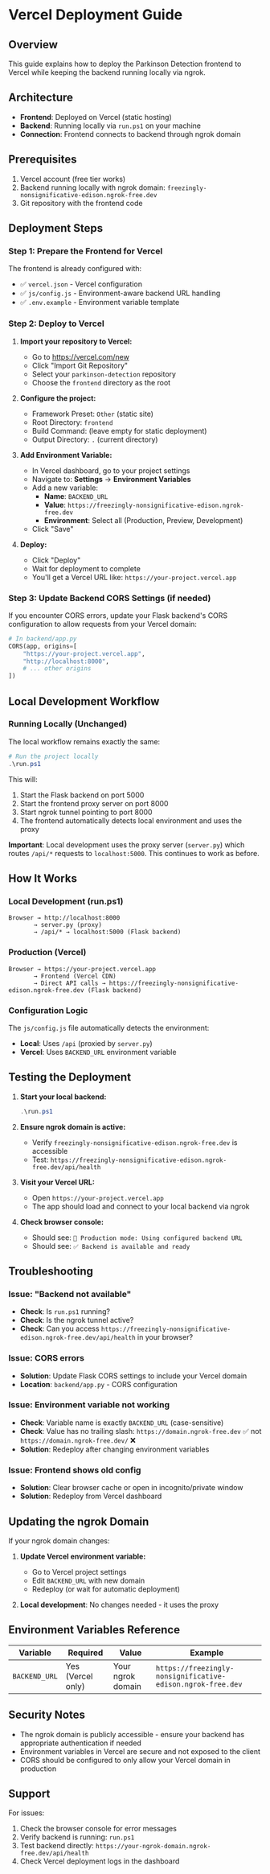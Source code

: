 # Vercel Deployment Guide

## Overview
This guide explains how to deploy the Parkinson Detection frontend to Vercel while keeping the backend running locally via ngrok.

## Architecture
- **Frontend**: Deployed on Vercel (static hosting)
- **Backend**: Running locally via `run.ps1` on your machine
- **Connection**: Frontend connects to backend through ngrok domain

## Prerequisites
1. Vercel account (free tier works)
2. Backend running locally with ngrok domain: `freezingly-nonsignificative-edison.ngrok-free.dev`
3. Git repository with the frontend code

## Deployment Steps

### Step 1: Prepare the Frontend for Vercel
The frontend is already configured with:
- ✅ `vercel.json` - Vercel configuration
- ✅ `js/config.js` - Environment-aware backend URL handling
- ✅ `.env.example` - Environment variable template

### Step 2: Deploy to Vercel

1. **Import your repository to Vercel:**
   - Go to https://vercel.com/new
   - Click "Import Git Repository"
   - Select your `parkinson-detection` repository
   - Choose the `frontend` directory as the root

2. **Configure the project:**
   - Framework Preset: `Other` (static site)
   - Root Directory: `frontend`
   - Build Command: (leave empty for static deployment)
   - Output Directory: `.` (current directory)

3. **Add Environment Variable:**
   - In Vercel dashboard, go to your project settings
   - Navigate to: **Settings** → **Environment Variables**
   - Add a new variable:
     - **Name**: `BACKEND_URL`
     - **Value**: `https://freezingly-nonsignificative-edison.ngrok-free.dev`
     - **Environment**: Select all (Production, Preview, Development)
   - Click "Save"

4. **Deploy:**
   - Click "Deploy"
   - Wait for deployment to complete
   - You'll get a Vercel URL like: `https://your-project.vercel.app`

### Step 3: Update Backend CORS Settings (if needed)

If you encounter CORS errors, update your Flask backend's CORS configuration to allow requests from your Vercel domain:

```python
# In backend/app.py
CORS(app, origins=[
    "https://your-project.vercel.app",
    "http://localhost:8000",
    # ... other origins
])
```

## Local Development Workflow

### Running Locally (Unchanged)
The local workflow remains exactly the same:

```powershell
# Run the project locally
.\run.ps1
```

This will:
1. Start the Flask backend on port 5000
2. Start the frontend proxy server on port 8000
3. Start ngrok tunnel pointing to port 8000
4. The frontend automatically detects local environment and uses the proxy

**Important**: Local development uses the proxy server (`server.py`) which routes `/api/*` requests to `localhost:5000`. This continues to work as before.

## How It Works

### Local Development (run.ps1)
```
Browser → http://localhost:8000 
       → server.py (proxy) 
       → /api/* → localhost:5000 (Flask backend)
```

### Production (Vercel)
```
Browser → https://your-project.vercel.app 
       → Frontend (Vercel CDN) 
       → Direct API calls → https://freezingly-nonsignificative-edison.ngrok-free.dev (Flask backend)
```

### Configuration Logic
The `js/config.js` file automatically detects the environment:

- **Local**: Uses `/api` (proxied by `server.py`)
- **Vercel**: Uses `BACKEND_URL` environment variable

## Testing the Deployment

1. **Start your local backend:**
   ```powershell
   .\run.ps1
   ```

2. **Ensure ngrok domain is active:**
   - Verify `freezingly-nonsignificative-edison.ngrok-free.dev` is accessible
   - Test: `https://freezingly-nonsignificative-edison.ngrok-free.dev/api/health`

3. **Visit your Vercel URL:**
   - Open `https://your-project.vercel.app`
   - The app should load and connect to your local backend via ngrok

4. **Check browser console:**
   - Should see: `🚀 Production mode: Using configured backend URL`
   - Should see: `✅ Backend is available and ready`

## Troubleshooting

### Issue: "Backend not available"
- **Check**: Is `run.ps1` running?
- **Check**: Is the ngrok tunnel active?
- **Check**: Can you access `https://freezingly-nonsignificative-edison.ngrok-free.dev/api/health` in your browser?

### Issue: CORS errors
- **Solution**: Update Flask CORS settings to include your Vercel domain
- **Location**: `backend/app.py` - CORS configuration

### Issue: Environment variable not working
- **Check**: Variable name is exactly `BACKEND_URL` (case-sensitive)
- **Check**: Value has no trailing slash: `https://domain.ngrok-free.dev` ✅ not `https://domain.ngrok-free.dev/` ❌
- **Solution**: Redeploy after changing environment variables

### Issue: Frontend shows old config
- **Solution**: Clear browser cache or open in incognito/private window
- **Solution**: Redeploy from Vercel dashboard

## Updating the ngrok Domain

If your ngrok domain changes:

1. **Update Vercel environment variable:**
   - Go to Vercel project settings
   - Edit `BACKEND_URL` with new domain
   - Redeploy (or wait for automatic deployment)

2. **Local development**: No changes needed - it uses the proxy

## Environment Variables Reference

| Variable | Required | Value | Example |
|----------|----------|-------|---------|
| `BACKEND_URL` | Yes (Vercel only) | Your ngrok domain | `https://freezingly-nonsignificative-edison.ngrok-free.dev` |

## Security Notes

- The ngrok domain is publicly accessible - ensure your backend has appropriate authentication if needed
- Environment variables in Vercel are secure and not exposed to the client
- CORS should be configured to only allow your Vercel domain in production

## Support

For issues:
1. Check the browser console for error messages
2. Verify backend is running: `run.ps1`
3. Test backend directly: `https://your-ngrok-domain.ngrok-free.dev/api/health`
4. Check Vercel deployment logs in the dashboard
